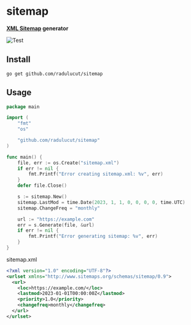 # sitemap

**[XML Sitemap](https://www.sitemaps.org/protocol.html) generator**

![Test](https://github.com/radulucut/sitemap/actions/workflows/test.yml/badge.svg)

## Install

`go get github.com/radulucut/sitemap`

## Usage

```go
package main

import (
	"fmt"
	"os"

	"github.com/radulucut/sitemap"
)

func main() {
	file, err := os.Create("sitemap.xml")
	if err != nil {
		fmt.Printf("Error creating sitemap.xml: %v", err)
	}
	defer file.Close()

	s := sitemap.New()
	sitemap.LastMod = time.Date(2023, 1, 1, 0, 0, 0, 0, time.UTC)
	sitemap.ChangeFreq = "monthly"

	url := "https://example.com"
	err = s.Generate(file, &url)
	if err != nil {
		fmt.Printf("Error generating sitemap: %v", err)
	}
}
```

sitemap.xml

```xml
<?xml version="1.0" encoding="UTF-8"?>
<urlset xmlns="http://www.sitemaps.org/schemas/sitemap/0.9">
  <url>
    <loc>https://example.com/</loc>
    <lastmod>2023-01-01T00:00:00Z</lastmod>
    <priority>1.0</priority>
	<changefreq>monthly</changefreq>
  </url>
</urlset>
```

